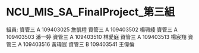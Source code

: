 # NCU_MIS_SA_FinalProject_第三組
組員:
  資管三 A 109403025 詹凱程 
  資管三 A 109403502 楊珮綾
  資管三 A 109403503 潘一婷 
  資管三 A 109403510 林愛庭
  資管三 A 109403513 楊宸翔 
  資管三 A 109403516 黃瑋宸
  資管三 B 109403541 王偉倫
